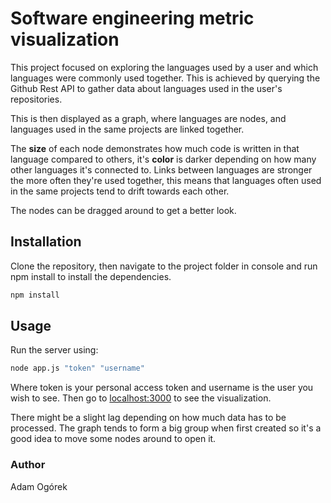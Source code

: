 # Software engineering metric visualization

This project focused on exploring the languages used by a user and which languages were commonly used together. This is achieved by querying the Github Rest API to gather data about languages used in the user's repositories.

This is then displayed as a graph, where languages are nodes, and languages used in the same projects are linked together.

The **size** of each node demonstrates how much code is written in that language compared to others, it's **color** is darker depending on how many other languages it's connected to.
Links between languages are stronger the more often they're used together, this means that languages often used in the same projects tend to drift towards each other.

The nodes can be dragged around to get a better look.


## Installation

Clone the repository, then navigate to the project folder in console and run npm install to install the dependencies.

```bash
npm install
```

## Usage
Run the server using:

```bash
node app.js "token" "username"

```
Where token is your personal access token and username is the user you wish to see.
Then go to [localhost:3000](localhost:3000) to see the visualization.

There might be a slight lag depending on how much data has to be processed. The graph tends to form a big group when first created so it's a good idea to move some nodes around to open it.

### Author
Adam Ogórek
